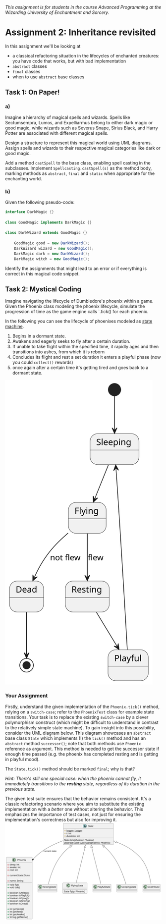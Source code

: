 _This assignment is for students in the course Advanced Programming at the Wizarding University of Enchantment and Sorcery._

# Assignment 2: Inheritance revisited

In this assignment we'll be looking at

* a classical refactoring situation in the lifecycles of enchanted creatures: you have code that works, but with bad implementation
* `abstract` classes
* `final` classes
* when to use `abstract` base classes

## Task 1: On Paper!

### a)
Imagine a hierarchy of magical spells and wizards. Spells like Sectumsempra, Lumos, and Expelliarmus belong to either dark magic or good magic, while wizards such as Severus Snape, Sirius Black, and Harry Potter are associated with different magical spells.

Design a structure to represent this magical world using UML diagrams. Assign spells and wizards to their respective magical categories like dark or good magic.

Add a method `castSpell` to the base class, enabling spell casting in the subclasses. 
Implement `Spellcasting.castSpell(s)` as the method body, marking methods as `abstract`, `final` and `static` when appropriate for the enchanting world.

### b)

Given the following pseudo-code:

```java
interface DarkMagic {}

class GoodMagic implements DarkMagic {}

class DarkWizard extends GoodMagic {}

    GoodMagic good = new DarkWizard();
    DarkWizard wizard = new GoodMagic();
    DarkMagic dark = new DarkWizard();
    DarkMagic witch = new GoodMagic();
```

Identify the assignments that might lead to an error or if everything is correct in this magical code snippet.

## Task 2: Mystical Coding

Imagine navigating the lifecycle of Dumbledore's phoenix within a game. 
Given the Phoenix class modeling the phoenix lifecycle, simulate the progression of time as the game engine calls `.tick() for each phoenix.



In the following you can see the lifecycle of phoenixes modeled as [state machine](https://en.wikipedia.org/wiki/Finite-state_machine).

1. Begins in a dormant state.
2. Awakens and eagerly seeks to fly after a certain duration.
3. If unable to take flight within the specified time, it rapidly ages and then transitions into ashes, from which it is reborn
4. Concludes its flight and rest a set duration it enters a playful phase (now you could `collect()` rewards)
5. once again after a certain time it's getting tired and goes back to a dormant state.

![state machine](assets/state-machine-spec-inheritance.svg)


### Your Assignment

Firstly, understand the given implementation of the `Phoenix.tick()` method, relying on a `switch-case`; refer to the `PhoenixTest` class for example state transitions.
Your task is to replace the existing `switch-case` by a clever polymorphism construct (which might be difficult to understand in contrast to the relatively simple state machine).
To gain insight into this possibility, consider the UML diagram below.
This diagram showcases an `abstract` base class `State` which implements (!) the `tick()` method and has an `abstract` method `successor()`; note that both methods use `Phoenix` reference as argument.
This method is needed to get the successor state if enough time passed (e.g. the phoenix has completed resting and is getting in playful mood).

The `State.tick()` method should be marked `final`; why is that?

_Hint: There's still one special case: when the phoenix cannot fly, it immediately transitions to the  **resting** state, regardless of its duration in the previous state._

The given test suite ensures that the behavior remains consistent. 
It's a classic refactoring scenario where you aim to substitute the existing implementation with a _better_ one without altering the behavior. 
This emphasizes the importance of test cases, not just for ensuring the implementation's correctness but also for improving it.
![classes](assets/class-spec-inheritance.svg)
